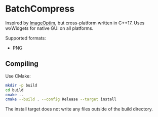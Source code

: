 # BatchCompress
Inspired by [ImageOptim](https://imageoptim.com/mac), but cross-platform written in C++17. Uses wxWidgets for native GUI on all platforms.

Supported formats:
- PNG

## Compiling
Use CMake:
```sh
mkdir -p build
cd build
cmake .. 
cmake --build . --config Release --target install
```
The install target does not write any files outside of the build directory. 
